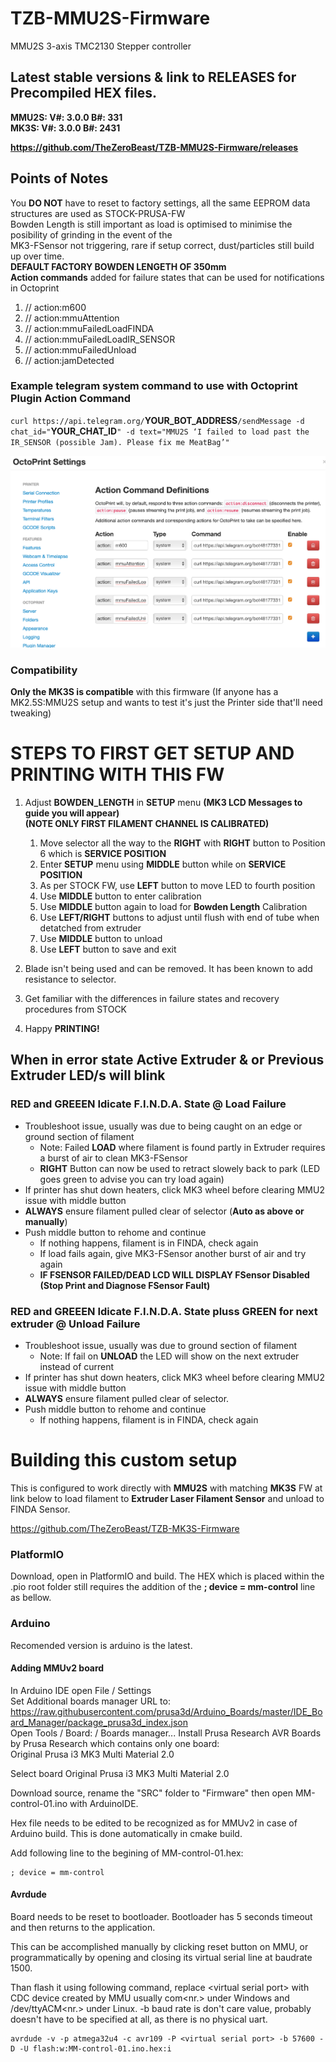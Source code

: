 # TZB-MMU2S-Firmware
MMU2S 3-axis TMC2130 Stepper controller

## Latest stable versions & link to **RELEASES** for Precompiled HEX files. 
**MMU2S: V#: 3.0.0		B#:  331**  
**MK3S:  V#: 3.0.0    B#: 2431**  

**https://github.com/TheZeroBeast/TZB-MMU2S-Firmware/releases**

## Points of Notes  
You **DO NOT** have to reset to factory settings, all the same EEPROM data structures are used as STOCK-PRUSA-FW  
Bowden Length is still important as load is optimised to minimise the posibility of grinding in the event of the  
MK3-FSensor not triggering, rare if setup correct, dust/particles still build up over time.  
**DEFAULT FACTORY BOWDEN LENGETH OF 350mm**   
**Action commands** added for failure states that can be used for notifications in Octoprint
  1.  // action:m600
  2.  // action:mmuAttention
  3.  // action:mmuFailedLoadFINDA
  4.  // action:mmuFailedLoadIR_SENSOR
  5.  // action:mmuFailedUnload
  6.  // action:jamDetected
  
### Example telegram system command to use with Octoprint Plugin **Action Command**  
`curl https://api.telegram.org/`**YOUR_BOT_ADDRESS**`/sendMessage -d chat_id="`**YOUR_CHAT_ID**`" -d text="MMU2S ‘I failed to load past the IR_SENSOR (possible Jam). Please fix me MeatBag’"`
  
![MMU2S-Octoprint-Action-Command-Setup](/MMU2S-Octoprint-Action-Command-Setup-3.0.0-RC2.png)
  
### Compatibility
   **Only the MK3S is compatible** with this firmware (If anyone has a MK2.5S:MMU2S setup and wants to test it's just the Printer side that'll need tweaking)

# **STEPS TO FIRST GET SETUP AND PRINTING WITH THIS FW**  
1. Adjust **BOWDEN_LENGTH** in **SETUP** menu **(MK3 LCD Messages to guide you will appear)**  
**(NOTE ONLY FIRST FILAMENT CHANNEL IS CALIBRATED)**
   1. Move selector all the way to the **RIGHT** with **RIGHT** button to Position 6 which is **SERVICE POSITION**
   2. Enter **SETUP** menu using **MIDDLE** button while on **SERVICE POSITION**
   3. As per STOCK FW, use **LEFT** button to move LED to fourth position
   4. Use **MIDDLE** button to enter calibration
   5. Use **MIDDLE** button again to load for **Bowden Length** Calibration
   6. Use **LEFT/RIGHT** buttons to adjust until flush with end of tube when detatched from extruder
   7. Use **MIDDLE** button to unload
   8. Use **LEFT** button to save and exit

2. Blade isn't being used and can be removed. It has been known to add resistance to selector.

3. Get familiar with the differences in failure states and recovery procedures from STOCK

4. Happy **PRINTING!**

## When in error state Active Extruder & or Previous Extruder LED/s will blink

###   RED and GREEEN Idicate F.I.N.D.A. State @ Load Failure
* Troubleshoot issue, usually was due to being caught on an edge or ground section of filament
  * Note: Failed **LOAD** where filament is found partly in Extruder requires a burst of air to clean MK3-FSensor
  * **RIGHT** Button can now be used to retract slowely back to park (LED goes green to advise you can try load again)
* If printer has shut down heaters, click MK3 wheel before clearing MMU2 issue with middle button
* **ALWAYS** ensure filament pulled clear of selector (**Auto as above or manually**)
* Push middle button to rehome and continue
  * If nothing happens, filament is in FINDA, check again
  * If load fails again, give MK3-FSensor another burst of air and try again
  * **IF FSENSOR FAILED/DEAD LCD WILL DISPLAY FSensor Disabled (Stop Print and Diagnose FSensor Fault)**

###   RED and GREEEN Idicate F.I.N.D.A. State pluss GREEN for next extruder @ Unload Failure
* Troubleshoot issue, usually was due to ground section of filament
  * Note: If fail on **UNLOAD** the LED will show on the next extruder instead of current
* If printer has shut down heaters, click MK3 wheel before clearing MMU2 issue with middle button
* **ALWAYS** ensure filament pulled clear of selector.
* Push middle button to rehome and continue
  * If nothing happens, filament is in FINDA, check again

# Building this custom setup
This is configured to work directly with **MMU2S** with matching **MK3S** FW at link below to load filament to **Extruder Laser Filament Sensor** and unload to FINDA Sensor.

https://github.com/TheZeroBeast/TZB-MK3S-Firmware
### PlatformIO
Download, open in PlatformIO and build.
The HEX which is placed within the .pio root folder still requires the addition of the **; device = mm-control** line as bellow.

### Arduino
Recomended version is arduino is the latest.
#### Adding MMUv2 board
In Arduino IDE open File / Settings  
Set Additional boards manager URL to:  
https://raw.githubusercontent.com/prusa3d/Arduino_Boards/master/IDE_Board_Manager/package_prusa3d_index.json  
Open Tools / Board: / Boards manager...
Install Prusa Research AVR Boards by Prusa Research
which contains only one board:  
Original Prusa i3 MK3 Multi Material 2.0

Select board Original Prusa i3 MK3 Multi Material 2.0

Download source, rename the "SRC" folder to "Firmware" then open MM-control-01.ino with ArduinoIDE.

Hex file needs to be edited to be recognized as for MMUv2 in case of Arduino build. This is done automatically in cmake build.

Add following line to the begining of MM-control-01.hex:
~~~
; device = mm-control
~~~
#### Avrdude
Board needs to be reset to bootloader. Bootloader has 5 seconds timeout and then returns to the application.

This can be accomplished manually by clicking reset button on MMU, or programmatically by opening and closing its virtual serial line at baudrate 1500.

Than flash it using following command, replace \<virtual serial port\> with CDC device created by MMU usually com\<nr.\> under Windows and /dev/ttyACM\<nr.\> under Linux. -b baud rate is don't care value, probably doesn't have to be specified at all, as there is no physical uart.
~~~
avrdude -v -p atmega32u4 -c avr109 -P <virtual serial port> -b 57600 -D -U flash:w:MM-control-01.ino.hex:i
~~~
